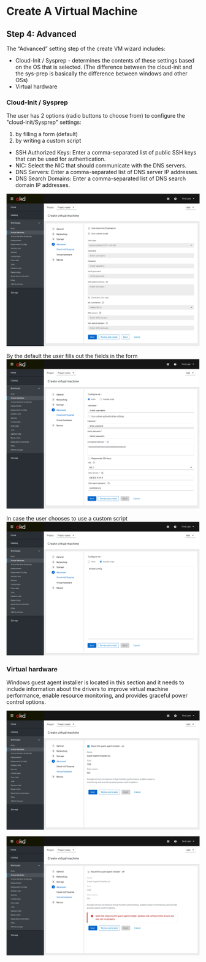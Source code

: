 # Create A Virtual Machine

## Step 4: Advanced

The “Advanced” setting step of the create VM wizard includes:

- Cloud-Init / Sysprep - determines the contents of these settings based on the OS that is selected. (The difference between the cloud-init and the sys-prep is basically the difference between windows and other OSs)
- Virtual hardware

### Cloud-Init / Sysprep

The user has 2 options (radio buttons to choose from) to configure the "cloud-init/Sysprep" settings:

1. by filling a form (default)
2. by writing a custom script

- SSH Authorized Keys: Enter a comma-separated list of public SSH keys that can be used for authentication.
- NIC: Select the NIC that should communicate with the DNS servers.
- DNS Servers: Enter a comma-separated list of DNS server IP addresses.
- DNS Search Domains: Enter a comma-separated list of DNS search domain IP addresses.

![empty form](img/form-empty.png)

By the default the user fills out the fields in the form
![user fills form](img/ssh-keys.png)

In case the user chooses to use a custom script
![user writes custom script](img/customscript.png)

### Virtual hardware

Windows guest agent installer is located in this section and it needs to include information about the drivers to improve virtual machine performance, enable resource monitoring, and provides graceful power control options.

![Mount this guest agent installer is checked](img/guest-agent-installer-on.png)

![Mount this guest agent installer is unchecked and alert notification](img/alert-notification.png)
